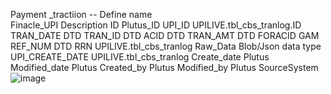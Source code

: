 	
Payment _tractiion -- Define name 	
Finacle_UPI	Description
ID	Plutus_ID
UPI_ID	UPILIVE.tbl_cbs_tranlog.ID
TRAN_DATE	DTD
TRAN_ID	DTD
ACID	DTD
TRAN_AMT	DTD
FORACID	GAM
REF_NUM	DTD
RRN	UPILIVE.tbl_cbs_tranlog
Raw_Data	Blob/Json data type
UPI_CREATE_DATE	UPILIVE.tbl_cbs_tranlog
Create_date	Plutus
Modified_date	Plutus
Created_by 	Plutus
Modified_by	Plutus
SourceSystem	
	![image](https://github.com/user-attachments/assets/3e2765c3-56e2-49fe-88ec-60cefd12abad)
